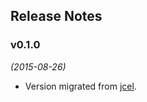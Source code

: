 

## Release Notes


### v0.1.0
*(2015-08-26)*
* Version migrated from [jcel](https://github.com/julianmendez/jcel).



